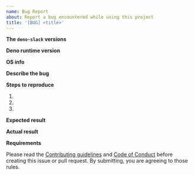 ```yaml
---
name: Bug Report
about: Report a bug encountered while using this project
title: '[BUG] <title>'
---
```


<!-- If you find a bug, please search for it in the [Issues](https://github.com/slackapi/deno-slack-sdk/issues), and if it isn't already tracked then create a new issue -->

**The `deno-slack` versions**

<!-- Paste the output of `cat import_map.json | grep deno-slack` -->

**Deno runtime version**

<!-- Paste the output of `deno --version` -->

**OS info**

<!-- Paste the output of `sw_vers && uname -v` on macOS/Linux or `ver` on Windows OS -->

**Describe the bug**

<!-- A clear and concise description of what the bug is. -->

**Steps to reproduce**

<!-- Share the commands to run, source code, and project settings -->
1. 
2. 
3. 

**Expected result**

<!-- Tell what you expected to happen -->

**Actual result**

<!-- Tell what actually happened with logs, screenshots -->

**Requirements**

Please read the [Contributing guidelines](https://github.com/slackapi/deno-slack-sdk/blob/main/.github/contributing.md) and [Code of Conduct](https://slackhq.github.io/code-of-conduct) before creating this issue or pull request. By submitting, you are agreeing to those rules.
